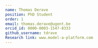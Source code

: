 ```yaml
---
name: Thomas Derave
position: PhD Student
order: 1
email: thomas.derave@ugent.be
orcid_id: 0000-0003-1547-8333
github_username: tdrave
Research link: www.model-a-platform.com
---
```

